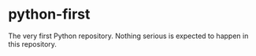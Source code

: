 # python-first
The very first Python repository.
Nothing serious is expected to happen in this repository.
